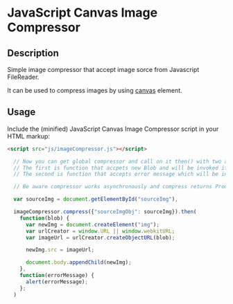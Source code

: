 # JavaScript Canvas Image Compressor

## Description
Simple image compressor that accept image sorce from Javascript FileReader.

It can be used to compress images by using
[canvas](https://developer.mozilla.org/en-US/docs/HTML/Canvas) element.

## Usage
Include the (minified) JavaScript Canvas Image Compressor script in your HTML markup:

```html
<script src="js/imageCompressor.js"></script>
```

```javascript
  // Now you can get global compressor and call on it then() with two arguments.
  // The first is function that accpets new Blob and will be invoked if compressing is successfullly done.
  // The second is function that accepts error message which will be invoked if compressing is not successfullly done.

  // Be aware compressor works asynchronously and compress returns Promise.

  var sourceImg = document.getElementById("sourceImg"),

  imageCompressor.compress({"sourceImgObj": sourceImg}).then(
    function(blob) {
      var newImg = document.createElement("img");
      var urlCreator = window.URL || window.webkitURL;
      var imageUrl = urlCreator.createObjectURL(blob);

      newImg.src = imageUrl;

      document.body.appendChild(newImg);
    },
    function(errorMessage) {
      alert(errorMessage);
    };
  )
```
